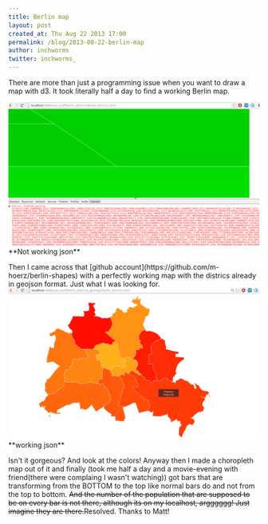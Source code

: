 ```yaml
---
title: Berlin map
layout: post
created_at: Thu Aug 22 2013 17:00
permalink: /blog/2013-08-22-berlin-map
author: inchworms
twitter: inchworms_
---
```


There are more than just a programming issue when you want to draw a map with d3. It took literally half a day to find a working Berlin map. 

<img src="/images/not_working_json.png" alt="berlin" style="width: 600px;"/>
**Not working json**
<p></p>
Then I came across that [github account](https://github.com/m-hoerz/berlin-shapes) with a perfectly working map with the districs already in geojson format. Just what I was looking for.

<img src="/images/working_json.png" alt="berlin" style="width: 600px;"/>
**working json**

Isn't it gorgeous? And look at the colors!
Anyway then I made a choropleth map out of it and finally (took me half a day and a movie-evening with friend(there were complaing I wasn't watching)) got bars that are transforming from the BOTTOM to the top like normal bars do and not from the top to bottom. <s>And the number of the population that are supposed to be on every bar is not there, although its on my localhost, argggggg! Just imagine they are there.</s>Resolved. Thanks to Matt!

<div id="geo_mapping_berlin" style="height: 650px;" ></div>

<script type="text/javascript">
(function() {
      var w = 800;
      var h = 650;

        //Create SVG element
      var svg = d3.select("#geo_mapping_berlin")
            .append("svg")
            .attr("width", w)
            .attr("height", h);

      var color = d3.scale.quantize()
                .range(["rgb(255,247,188)","rgb(254,227,145)","rgb(254,196,79)","rgb(254,153,41)","rgb(236,112,20)","rgb(204,76,2)","rgb(153,52,4)","rgb(102,37,6)"]);

      d3.csv("/data/berlin_population.csv", function(data) {

        var yScale = d3.scale.linear()
          .domain([d3.min(data, function(d) { return d.population; }), d3.max(data, function(d) { return d.population; }) ])
          .range([20, h/3.5]);
          // console.log(yScale(2))

        //Set input domain for color scale
        color.domain([
          d3.min(data, function(d) { return d.population; }), 
          d3.max(data, function(d) { return d.population; })
        ]);

        d3.json("/data/berlin.json", function(json) {
          //Merge the ag. data and GeoJSON
          //Loop through once for each ag. data value
          for (var i = 0; i < data.length; i++) {

            //Grab state name
            var dataDistrict = data[i].district;

            //Grab data value, and convert from string to float
            var dataPopulation = parseFloat(data[i].population);
            var dataLat = parseFloat(data[i].lat);
            var dataLon = parseFloat(data[i].lon);
        
            //Find the corresponding state inside the GeoJSON
            for (var j = 0; j < json.features.length; j++) {
              var jsonDistrict = json.features[j].properties.Name;
              if (dataDistrict == jsonDistrict) {
                //Copy the data Population into the JSON
                json.features[j].properties.population = dataPopulation;
                json.features[j].properties.lat = dataLat;
                json.features[j].properties.lon = dataLon;

                //Stop looking through the JSON
                break;
                }
              }
            }

          var center = d3.geo.centroid(json);
          
          //Tooltip div added
          var div_tooltip = d3.select("body").append("div")
            .attr("class", "tooltip")
            .style("opacity", 0);

          //Define map projection
          var projection = d3.geo.mercator()
                .center(center)
                .scale([350000])
                .translate([w/2, h/2]);

          //Define path generator
          var path = d3.geo.path()
                   .projection(projection);

          svg.selectAll("path")
            .data(json.features)
            .enter()
            .append("path")
            .attr("d", path)
            .style("stroke", 'white')
            .style("stroke-width", 2)
            .style("fill", function(d) {
              //Get data value
              var population = d.properties.population;
              
              if (population) {
                //If value exists…
                return color(population);
              } else {
                //If value is undefined…
                return "#ccc";
              }
            })
            .on("mouseover", function(d) {
              d3.select(this).style("stroke", "white").style("stroke-width", 5)
              div_tooltip
                .transition()
                .duration(200)
                .style("opacity", .9);
              div_tooltip
                .html("<b>" + d.properties.Name + "</b></br> Population:" + d.properties.population)
                .style("left", (d3.event.pageX) + "px")
                .style("top", (d3.event.pageY - 28) + "px");
              number
                .text(d.properties.population)
                .attr("x", function() {
                  return (projection([d.properties.lon, d.properties.lat])[0]) + "px";
                  })
                .attr("y", function() {
                  return (projection([d.properties.lon, d.properties.lat])[1]) + "px";
                  })
              number
                .transition()
                .duration(600)
                .attr("x", function() {
                  return (projection([d.properties.lon, d.properties.lat])[0]) + "px";
                  })
                .attr("y", function() {
                  return (projection([d.properties.lon, d.properties.lat])[1]) - yScale(d.properties.population) - 1 + "px";
                  });
              rectangle
                .attr("x", function() {
                  return (projection([d.properties.lon, d.properties.lat])[0]);
                  })
                .attr("y", function() {
                  return (projection([d.properties.lon, d.properties.lat])[1])
                  });
              rectangle
                .attr("height", 0)
                .transition()
                .duration(600)
                .attr("height", function() {
                  return yScale(d.properties.population);
                  })
                .attr("y", function() {
                  return (projection([d.properties.lon, d.properties.lat])[1]) - yScale(d.properties.population);
                  })
                })
            .on("mouseout", function(d) {
              div_tooltip
                .transition()
                .duration(500)
                .style("opacity", 0);
              d3.select(this)
                .style("stroke", "white")
                .style("stroke-width", 2);
              });

          var rectangle = svg.append("rect")
                .attr("width", 70)
                .style("fill", "#06665D")
                .style("opacity", 0.9);

          var number = d3.select("svg").append("text")
            .attr("class", "number");
          });

        });

  })()
</script>




